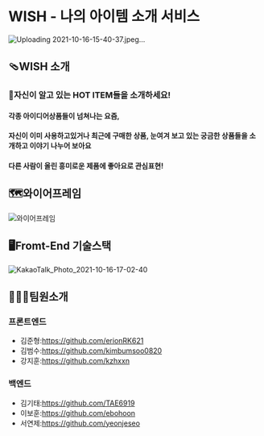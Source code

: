 # WISH - 나의 아이템 소개 서비스


![Uploading 2021-10-16-15-40-37.jpeg…](https://s3.ap-northeast-2.amazonaws.com/erionrookie.shop/wish1.f1085eea.jpg)



## 🩴WISH 소개


### 🎁자신이 알고 있는 HOT ITEM들을 소개하세요!

#### 각종 아이디어상품들이 넘쳐나는 요즘, 
#### 자신이 이미 사용하고있거나 최근에 구매한 상품, 눈여겨 보고 있는 궁금한 상품들을 소개하고 이야기 나누어 보아요 
#### 다른 사람이 올린 흥미로운 제품에 좋아요로 관심표현!

## 🗺와이어프레임

![와이어프레임](https://user-images.githubusercontent.com/83391349/137580345-b9146632-34e8-484a-997b-bee7c67adc56.png)

## 🖥Fromt-End 기술스택

![KakaoTalk_Photo_2021-10-16-17-02-40](https://user-images.githubusercontent.com/83391349/137579773-0ab85eca-5e4d-4f93-bd92-ff987f84a4ef.png)

## 🧑🏻‍💻팀원소개

### 프론트엔드
* 김준형:https://github.com/erionRK621
* 김범수:https://github.com/kimbumsoo0820
* 강지훈:https://github.com/kzhxxn


### 백엔드
* 김기태:https://github.com/TAE6919
* 이보훈:https://github.com/ebohoon
* 서연제:https://github.com/yeonjeseo
